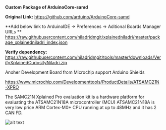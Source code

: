 **Custom Package of ArduinoCore-samd**

**Original Link:** https://github.com/arduino/ArduinoCore-samd

**Add below link to ArduinoIDE -> Preferences -> Aditional Boards Manager URLs **
https://raw.githubusercontent.com/niladridmgit/xplainedniladri/master/package_xplainedniladri_index.json

**Verify dependency:** https://raw.githubusercontent.com/niladridmgit/tools/master/downloads/VerifyXplainedCuriosityNiladri.zip

Anoher Development Board from Microchip support Arduino Shields 

https://www.microchip.com/Developmenttools/ProductDetails/ATSAMC21N-XPRO

The SAMC21N Xplained Pro evaluation kit is a hardware platform for evaluating the ATSAMC21N18A microcontroller (MCU)
ATSAMC21N18A is very low price ARM Cortex-M0+ CPU running at up to 48MHz and it has 2 CAN FD.

![alt text](https://www.microchip.com/_ImagedCopy/161122-ATMEL-PHOTO-ATSAMC21N-XPRO-Angle.jpg)



